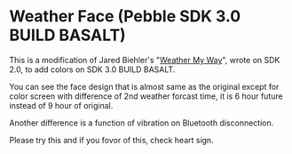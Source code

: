 
Weather Face (Pebble SDK 3.0 BUILD BASALT) 
==========================================

This is a modification of Jared Biehler's "[Weather My Way](https://github.com/jaredbiehler/weather-my-way)", wrote on SDK 2.0, to add colors on SDK 3.0 BUILD BASALT.

You can see the face design that is almost same as the original except for color screen with difference of 2nd weather forcast time, it is 6 hour future instead of 9 hour of original.

Another difference is a function of vibration on Bluetooth disconnection.

Please try this and if you fovor of this, check heart sign.
